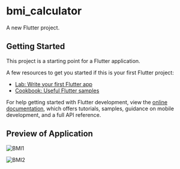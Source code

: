 # bmi_calculator

A new Flutter project.

## Getting Started

This project is a starting point for a Flutter application.

A few resources to get you started if this is your first Flutter project:

- [Lab: Write your first Flutter app](https://docs.flutter.dev/get-started/codelab)
- [Cookbook: Useful Flutter samples](https://docs.flutter.dev/cookbook)

For help getting started with Flutter development, view the
[online documentation](https://docs.flutter.dev/), which offers tutorials,
samples, guidance on mobile development, and a full API reference.

## Preview of Application

![BMI1](https://github.com/23Coffee/Mobile_Application_Project/assets/122808660/6f921358-9782-45df-8683-ef5c000ac32b)

![BMI2](https://github.com/23Coffee/Mobile_Application_Project/assets/122808660/ae78e552-5d5f-44fe-9f78-39aed5e0db5b)
